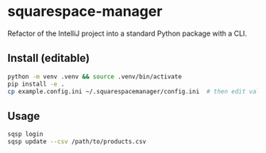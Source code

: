 # squarespace-manager

Refactor of the IntelliJ project into a standard Python package with a CLI.

## Install (editable)
```bash
python -m venv .venv && source .venv/bin/activate
pip install -e .
cp example.config.ini ~/.squarespacemanager/config.ini  # then edit values
```

## Usage
```bash
sqsp login
sqsp update --csv /path/to/products.csv
```
